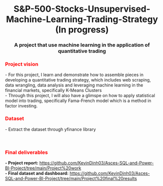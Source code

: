 <h1 align="center">S&P-500-Stocks-Unsupervised-Machine-Learning-Trading-Strategy (In progress) </h1>
<h3 align="center">A project that use machine learning in the application of quantitative trading</h3>
<h3 align="Left" style="color: red;">Project vision </h3>
- For this project, I learn and demonstrate how to assemble pieces in developing a quantitative trading strategy, which includes web scraping, data wrangling, data analysis and leveraging machine learning in the financial markets, specifically K-Means Clusters <br>
- Through this project, I will also have a glimspe on how to apply statistical model into trading, specifically Fama-French model which is a method in factor investing.
<h3 align="Left" style="color: red;">Dataset </h3>
- Extract the dataset through yfinance library<br> </br>



</br>
<h3 align="Left" style="color: red;">Final deliverables </h3>

**- Project report:** https://github.com/KevinDinh03/Asces-SQL-and-Power-BI-Project/tree/main/Project%20work<br>
**- Final dataset and dashboard:** https://github.com/KevinDinh03/Asces-SQL-and-Power-BI-Project/tree/main/Project%20final%20results<br>
